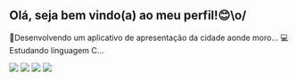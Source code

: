 ## Olá, seja bem vindo(a) ao meu perfil!😊\o/

📱Desenvolvendo um aplicativo de apresentação da cidade aonde moro...
💻Estudando linguagem C...

<div> 
  <a href="https://www.linkedin.com/in/Yuri Cardoso" target="_blank"><img src="https://img.shields.io/badge/-LinkedIn-%230077B5?style=for-the-badge&logo=linkedin&logoColor=white" target="_blank"></a> 
 <a href="yuricardoso.dev@gmail.com"><img src="https://img.shields.io/badge/-Gmail-%23333?style=for-the-badge&logo=gmail&logoColor=red" target="blank"></a>
  <a href="https://instagram.com/rafaballerini" target="_blank"><img src="https://img.shields.io/badge/-Instagram-%23E4405F?style=for-the-badge&logo=instagram&logoColor=purple" target="_blank"></a>
 <a href="https://wa.me/<(21)980787038"><img src="https://img.shields.io/badge/WhatsApp-25D366?style=for-the-badge&logo=whatsapp&logoColor=black"></a>
  </div>
